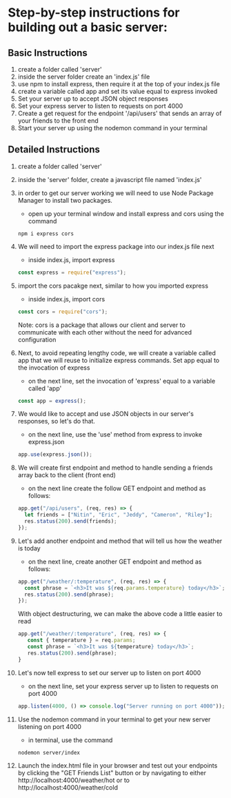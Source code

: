 # Step-by-step instructions for building out a basic server:

## Basic Instructions

1. create a folder called 'server'
2. inside the server folder create an 'index.js' file
3. use npm to install express, then require it at the top of your index.js file
4. create a variable called app and set its value equal to express invoked
5. Set your server up to accept JSON object responses
6. Set your express server to listen to requests on port 4000
7. Create a get request for the endpoint '/api/users' that sends an array of your friends to the front end
8. Start your server up using the nodemon command in your terminal

## Detailed Instructions

1. create a folder called 'server'

2. inside the 'server' folder, create a javascript file named 'index.js'

3. in order to get our server working we will need to use Node Package Manager to install two packages.

   - open up your terminal window and install express and cors using the command

   ```
   npm i express cors
   ```

4. We will need to import the express package into our index.js file next

   - inside index.js, import express

   ```js
   const express = require("express");
   ```

5. import the cors pacakge next, similar to how you imported express

   - inside index.js, import cors

   ```js
   const cors = require("cors");
   ```

   Note: cors is a package that allows our client and server to communicate with each other without the need for advanced configuration

6. Next, to avoid repeating lengthy code, we will create a variable called app that we will reuse to initialize express commands. Set app equal to the invocation of express

   - on the next line, set the invocation of 'express' equal to a variable called 'app'

   ```js
   const app = express();
   ```

7. We would like to accept and use JSON objects in our server's responses, so let's do that.

   - on the next line, use the 'use' method from express to invoke express.json

   ```js
   app.use(express.json());
   ```

8. We will create first endpoint and method to handle sending a friends array back to the client (front end)

   - on the next line create the follow GET endpoint and method as follows:

   ```js
   app.get("/api/users", (req, res) => {
     let friends = ["Nitin", "Eric", "Jeddy", "Cameron", "Riley"];
     res.status(200).send(friends);
   });
   ```

9. Let's add another endpoint and method that will tell us how the weather is today

   - on the next line, create another GET endpoint and method as follows:

   ```js
   app.get("/weather/:temperature", (req, res) => {
     const phrase = `<h3>It was ${req.params.temperature} today</h3>`;
     res.status(200).send(phrase);
   });
   ```

   With object destructuring, we can make the above code a little easier to read

   ```js
   app.get("/weather/:temperature", (req, res) => {
      const { temperature } = req.params;
      const phrase = `<h3>It was ${temperature} today</h3>`;
      res.status(200).send(phrase);
   }
   ```

10. Let's now tell express to set our server up to listen on port 4000

    - on the next line, set your express server up to listen to requests on port 4000

    ```js
    app.listen(4000, () => console.log("Server running on port 4000"));
    ```

11. Use the nodemon command in your terminal to get your new server listening on port 4000

    - in terminal, use the command

    ```
    nodemon server/index
    ```

12. Launch the index.html file in your browser and test out your endpoints by clicking the "GET Friends List" button or by navigating to either http://localhost:4000/weather/hot or to http://localhost:4000/weather/cold
